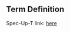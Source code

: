 ## Term Definition

Spec-Up-T link: <a href='https://weboftrust.github.io/WOT-terms/docs/glossary/reputation'>here</a>
